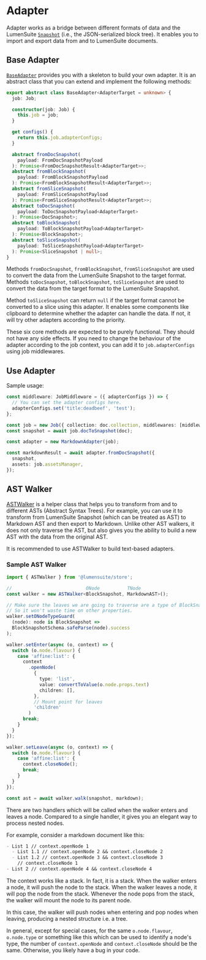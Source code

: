 # Adapter

Adapter works as a bridge between different formats of data and the LumenSuite [`Snapshot`](./data-synchronization#snapshot-api) (i.e., the JSON-serialized block tree). It enables you to import and export data from and to LumenSuite documents.

## Base Adapter

[`BaseAdapter`](/api/@lumensuite/store/classes/BaseAdapter) provides you with a skeleton to build your own adapter. It is an abstract class that you can extend and implement the following methods:

```ts
export abstract class BaseAdapter<AdapterTarget = unknown> {
  job: Job;

  constructor(job: Job) {
    this.job = job;
  }

  get configs() {
    return this.job.adapterConfigs;
  }

  abstract fromDocSnapshot(
    payload: FromDocSnapshotPayload
  ): Promise<FromDocSnapshotResult<AdapterTarget>>;
  abstract fromBlockSnapshot(
    payload: FromBlockSnapshotPayload
  ): Promise<FromBlockSnapshotResult<AdapterTarget>>;
  abstract fromSliceSnapshot(
    payload: FromSliceSnapshotPayload
  ): Promise<FromSliceSnapshotResult<AdapterTarget>>;
  abstract toDocSnapshot(
    payload: ToDocSnapshotPayload<AdapterTarget>
  ): Promise<DocSnapshot>;
  abstract toBlockSnapshot(
    payload: ToBlockSnapshotPayload<AdapterTarget>
  ): Promise<BlockSnapshot>;
  abstract toSliceSnapshot(
    payload: ToSliceSnapshotPayload<AdapterTarget>
  ): Promise<SliceSnapshot | null>;
}
```

Methods `fromDocSnapshot`, `fromBlockSnapshot`, `fromSliceSnapshot` are used to convert the data from the LumenSuite Snapshot to the target format. Methods `toDocSnapshot`, `toBlockSnapshot`, `toSliceSnapshot` are used to convert the data from the target format to the LumenSuite Snapshot.

Method `toSliceSnapshot` can return `null` if the target format cannot be converted to a slice using this adapter. It enables some components like clipboard to determine whether the adapter can handle the data. If not, it will try other adapters according to the priority.

These six core methods are expected to be purely functional. They should not have any side effects. If you need to change the behaviour of the adapter according to the job context, you can add it to `job.adapterConfigs` using job middlewares.

## Use Adapter

Sample usage:

```ts
const middleware: JobMiddleware = ({ adapterConfigs }) => {
  // You can set the adapter configs here.
  adapterConfigs.set('title:deadbeef', 'test');
};

const job = new Job({ collection: doc.collection, middlewares: [middleware] });
const snapshot = await job.docToSnapshot(doc);

const adapter = new MarkdownAdapter(job);

const markdownResult = await adapter.fromDocSnapshot({
  snapshot,
  assets: job.assetsManager,
});
```

## AST Walker

[ASTWalker](/api/@lumensuite/store/classes/ASTWalker) is a helper class that helps you to transform from and to different ASTs (Abstract Syntax Trees). For example, you can use it to transform from LumenSuite Snapshot (which can be treated as AST) to Markdown AST and then export to Markdown. Unlike other AST walkers, it does not only traverse the AST, but also gives you the ability to build a new AST with the data from the original AST.

It is recommended to use ASTWalker to build text-based adapters.

### Sample AST Walker

```ts
import { ASTWalker } from '@lumensuite/store';

//                           ONode          TNode
const walker = new ASTWalker<BlockSnapshot, MarkdownAST>();

// Make sure the leaves we are going to traverse are a type of BlockSnapshot.
// So it won't waste time on other properties.
walker.setONodeTypeGuard(
  (node): node is BlockSnapshot =>
  BlockSnapshotSchema.safeParse(node).success
);

walker.setEnter(async (o, context) => {
  switch (o.node.flavour) {
    case 'affine:list': {
      context
        .openNode(
          {
            type: 'list',
            value: convertToValue(o.node.props.text)
            children: [],
          },
          // Mount point for leaves
          'children'
        )
      break;
    }
  }
});

walker.setLeave(async (o, context) => {
  switch (o.node.flavour) {
    case 'affine:list': {
      context.closeNode();
      break;
    }
  }
});

const ast = await walker.walk(snapshot, markdown);
```

There are two handlers which will be called when the walker enters and leaves a node. Compared to a single handler, it gives you an elegant way to process nested nodes.

For example, consider a markdown document like this:

```md
- List 1 // context.openNode 1
  - List 1.1 // context.openNode 2 && context.closeNode 2
  - List 1.2 // context.openNode 3 && context.closeNode 3
    // context.closeNode 1
- List 2 // context.openNode 4 && context.closeNode 4
```

The context works like a stack. In fact, it is a stack. When the walker enters a node, it will push the node to the stack. When the walker leaves a node, it will pop the node from the stack. Whenever the node pops from the stack, the walker will mount the node to its parent node.

In this case, the walker will push nodes when entering and pop nodes when leaving, producing a nested structure i.e. a tree.

In general, except for special cases, for the same `o.node.flavour`, `o.node.type` or something like this which can be used to identify a node's type, the number of `context.openNode` and `context.closeNode` should be the same. Otherwise, you likely have a bug in your code.
